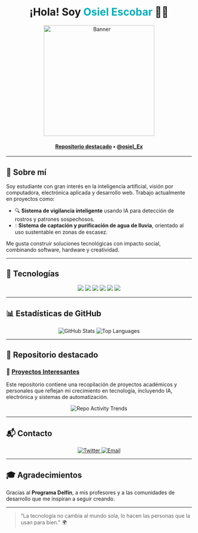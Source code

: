 <h1 align="center">¡Hola! Soy <span style="color:#00ADB5;">Osiel Escobar</span> 👨‍💻</h1>

<div align="center">
  <img src="https://images.app.goo.gl/8jxVP6N7tdbw2hWK8" alt="Banner" height="300" />
</div>

<h4 align="center">
  <b><a href="https://github.com/Osiel2004/Proyectos-Interesantes">Repositorio destacado</a></b>
  •
  <a href="https://twitter.com/osiel_Ex">@osiel_Ex</a>
</h4>

---

## 🧠 Sobre mí

Soy estudiante con gran interés en la inteligencia artificial, visión por computadora, electrónica aplicada y desarrollo web. Trabajo actualmente en proyectos como:

- 🔍 **Sistema de vigilancia inteligente** usando IA para detección de rostros y patrones sospechosos.
- 💧 **Sistema de captación y purificación de agua de lluvia**, orientado al uso sustentable en zonas de escasez.

Me gusta construir soluciones tecnológicas con impacto social, combinando software, hardware y creatividad.

---

## 🚀 Tecnologías

<div align="center">
  
<img src="https://img.shields.io/badge/-Python-3776AB?style=for-the-badge&logo=python&logoColor=white"/>
<img src="https://img.shields.io/badge/-JavaScript-F7DF1E?style=for-the-badge&logo=javascript&logoColor=black"/>
<img src="https://img.shields.io/badge/-Node.js-339933?style=for-the-badge&logo=nodedotjs&logoColor=white"/>
<img src="https://img.shields.io/badge/-MongoDB-47A248?style=for-the-badge&logo=mongodb&logoColor=white"/>
<img src="https://img.shields.io/badge/-Arduino-00979D?style=for-the-badge&logo=arduino&logoColor=white"/>
<img src="https://img.shields.io/badge/-Linux-FCC624?style=for-the-badge&logo=linux&logoColor=black"/>
  
</div>

---

## 📊 Estadísticas de GitHub

<div align="center">
  <img src="https://github-readme-stats.vercel.app/api?username=Osiel2004&show_icons=true&theme=radical" alt="GitHub Stats" />
  <img src="https://github-readme-stats.vercel.app/api/top-langs/?username=Osiel2004&layout=compact&theme=radical" alt="Top Languages" />
</div>

---

## 📁 Repositorio destacado

### 🎯 [Proyectos Interesantes](https://github.com/Osiel2004/Proyectos-Interesantes)

Este repositorio contiene una recopilación de proyectos académicos y personales que reflejan mi crecimiento en tecnología, incluyendo IA, electrónica y sistemas de automatización.

<div align="center">
  <img src="https://next.ossinsight.io/widgets/official/compose-activity-trends/thumbnail.png?repo_id=115641376&image_size=auto" alt="Repo Activity Trends" />
</div>


---

## 📬 Contacto

<div align="center">

<a href="https://twitter.com/osiel_Ex" target="_blank">
  <img src="https://img.shields.io/badge/-@osiel_Ex-1DA1F2?style=for-the-badge&logo=twitter&logoColor=white" alt="Twitter" />
</a>

<a href="mailto:osiel.fco.osielescobar04@gmail.com" target="_blank">
  <img src="https://img.shields.io/badge/Correo-EA4335?style=for-the-badge&logo=gmail&logoColor=white" alt="Email" />
</a>

</div>

---

## 🎓 Agradecimientos

Gracias al **Programa Delfín**, a mis profesores y a las comunidades de desarrollo que me inspiran a seguir creando.

---

> “La tecnología no cambia al mundo sola, lo hacen las personas que la usan para bien.” 🌍
